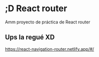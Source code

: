 # ;D React router

Amm proyecto de práctica de React router 

## Ups la regué XD

https://react-navigation-router.netlify.app/#/


